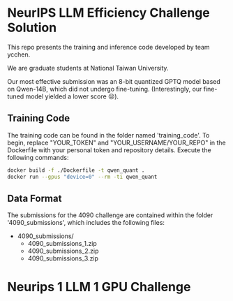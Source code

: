 # NeurIPS LLM Efficiency Challenge Solution
This repo presents the training and inference code developed by team ycchen.

We are graduate students at National Taiwan University.

Our most effective submission was an 8-bit quantized GPTQ model based on Qwen-14B, which did not undergo fine-tuning. (Interestingly, our fine-tuned model yielded a lower score 😢).

## Training Code
The training code can be found in the folder named 'training_code'. 
To begin, replace "YOUR_TOKEN" and "YOUR_USERNAME/YOUR_REPO" in the Dockerfile with your personal token and repository details. Execute the following commands:
```bash
docker build -f ./Dockerfile -t qwen_quant .
docker run --gpus "device=0" --rm -ti qwen_quant
```

## Data Format

The submissions for the 4090 challenge are contained within the folder '4090_submissions', which includes the following files:

- 4090_submissions/
  - 4090_submissions_1.zip
  - 4090_submissions_2.zip
  - 4090_submissions_3.zip

# Neurips 1 LLM 1 GPU Challenge
